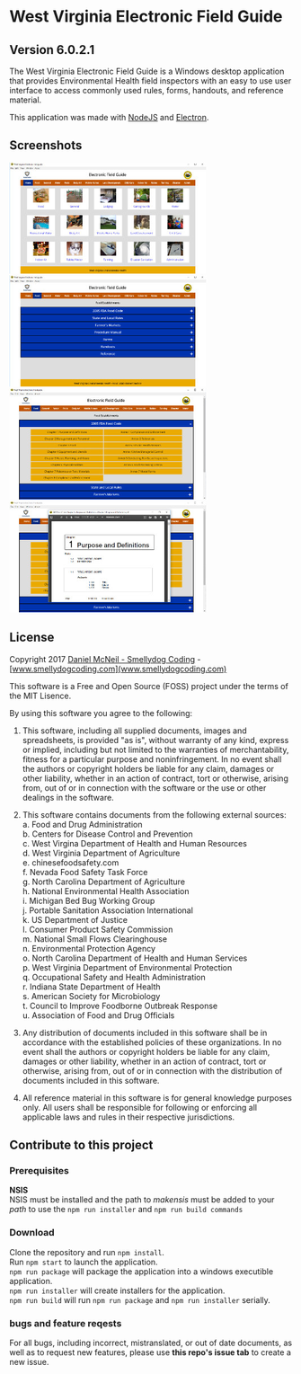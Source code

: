 # West Virginia Electronic Field Guide

## Version 6.0.2.1

The West Virginia Electronic Field Guide is a Windows desktop application that provides Environmental Health field inspectors with an easy to use user interface to access commonly used rules, forms, handouts, and reference material.  

This application was made with [NodeJS](https://nodejs.org/en/) and [Electron](http://electron.atom.io).

## Screenshots

[![index](screenshots/index-thumb.jpg)](screenshots/index.jpg) 
[![index](screenshots/food-thumb.jpg)](screenshots/food.jpg) 
[![index](screenshots/fooddetail-thumb.jpg)](screenshots/fooddetail.jpg) 
[![index](screenshots/foodpopup-thumb.jpg)](screenshots/foodpopup.jpg)  

## License

Copyright 2017 [Daniel McNeil - Smellydog Coding](mailto:smellydogcoding@gmail.com) - [www.smellydogcoding.com](www.smellydogcoding.com)  

This software is a Free and Open Source (FOSS) project under the terms of the MIT Lisence.

By using this software you agree to the following:

1. This software, including all supplied documents, images and spreadsheets, is provided "as is", without warranty of any kind, express or implied, including but not limited to the warranties of merchantability, fitness for a particular purpose and noninfringement. In no event shall the authors or copyright holders be liable for any claim, damages or other liability, whether in an action of contract, tort or otherwise, arising from, out of or in connection with the software or the use or other dealings in the software.

2. This software contains documents from the following external sources:  
   a. Food and Drug Administration  
   b. Centers for Disease Control and Prevention  
   c. West Virgina Department of Health and Human Resources  
   d. West Virginia Department of Agriculture  
   e. chinesefoodsafety.com  
   f. Nevada Food Safety Task Force  
   g. North Carolina Department of Agriculture  
   h. National Environmental Health Association  
   i. Michigan Bed Bug Working Group  
   j. Portable Sanitation Association International  
   k. US Department of Justice  
   l. Consumer Product Safety Commission  
   m. National Small Flows Clearinghouse  
   n. Environmental Protection Agency  
   o. North Carolina Department of Health and Human Services  
   p. West Virginia Department of Environmental Protection  
   q. Occupational Safety and Health Administration  
   r. Indiana State Department of Health  
   s. American Society for Microbiology  
   t. Council to Improve Foodborne Outbreak Response  
   u. Association of Food and Drug Officials  

3. Any distribution of documents included in this software shall be in accordance with the established policies of these organizations.  In no event shall the authors or copyright holders be liable for any claim, damages or other liability, whether in an action of contract, tort or otherwise, arising from, out of or in connection with the distribution of documents included in this software.  

4. All reference material in this software is for general knowledge purposes only.  All users shall be responsible for following or enforcing all applicable laws and rules in their respective jurisdictions.

## Contribute to this project

### Prerequisites

**NSIS**  
NSIS must be installed and the path to *makensis* must be added to your *path* to use the `npm run installer` and `npm run build commands`

### Download
Clone the repository and run `npm install`.  
Run `npm start` to launch the application.  
`npm run package` will package the application into a windows executible application.  
`npm run installer` will create installers for the application.  
`npm run build` will run `npm run package` and `npm run installer` serially.

### bugs and feature reqests
For all bugs, including incorrect, mistranslated, or out of date documents, as well as to request new features, please use **this repo's issue tab** to create a new issue.